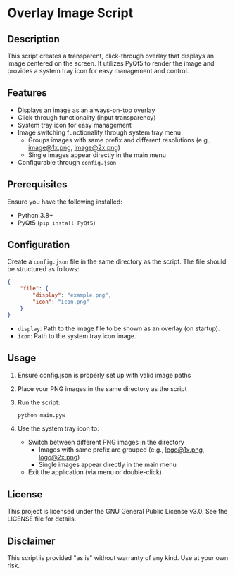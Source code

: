 # Overlay Image Script

## Description

This script creates a transparent, click-through overlay that displays an image centered on the screen. It utilizes PyQt5 to render the image and provides a system tray icon for easy management and control.

## Features

- Displays an image as an always-on-top overlay
- Click-through functionality (input transparency)
- System tray icon for easy management
- Image switching functionality through system tray menu
  - Groups images with same prefix and different resolutions (e.g., <image@1x.png>, <image@2x.png>)
  - Single images appear directly in the main menu
- Configurable through `config.json`

## Prerequisites

Ensure you have the following installed:

- Python 3.8+
- PyQt5 (`pip install PyQt5`)

## Configuration

Create a `config.json` file in the same directory as the script. The file should be structured as follows:

```json
{
    "file": {
        "display": "example.png",
        "icon": "icon.png"
    }
}
```

- `display`: Path to the image file to be shown as an overlay (on startup).
- `icon`: Path to the system tray icon image.

## Usage

1. Ensure config.json is properly set up with valid image paths
2. Place your PNG images in the same directory as the script
3. Run the script:

   ```sh
   python main.pyw
    ```

4. Use the system tray icon to:
    - Switch between different PNG images in the directory
      - Images with same prefix are grouped (e.g., <logo@1x.png>, <logo@2x.png>)
      - Single images appear directly in the main menu
    - Exit the application (via menu or double-click)

## License

This project is licensed under the GNU General Public License v3.0. See the LICENSE file for details.

## Disclaimer

This script is provided "as is" without warranty of any kind. Use at your own risk.
